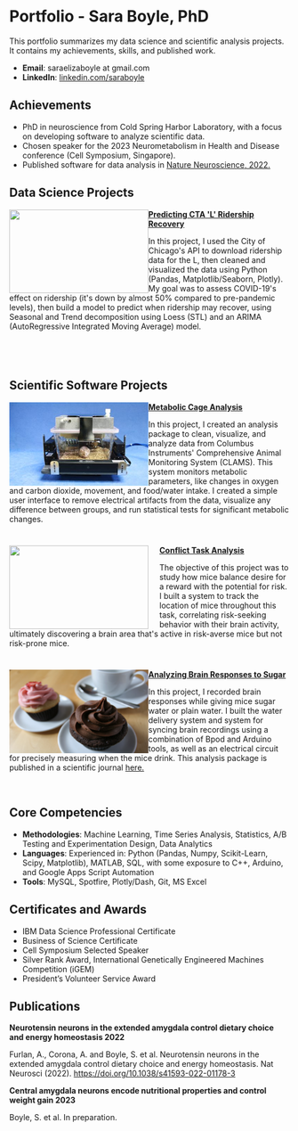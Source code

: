 # Portfolio - Sara Boyle, PhD
This portfolio summarizes my data science and scientific analysis projects. It contains my achievements, skills, and published work.

- **Email**: saraelizaboyle at gmail.com
- **LinkedIn**: [linkedin.com/saraboyle](https://www.linkedin.com/in/saraboyle/)

## Achievements
- PhD in neuroscience from Cold Spring Harbor Laboratory, with a focus on developing software to analyze scientific data.
- Chosen speaker for the 2023 Neurometabolism in Health and Disease conference (Cell Symposium, Singapore).
- Published software for data analysis in [Nature Neuroscience, 2022.](https://www.nature.com/articles/s41593-022-01178-3)

## Data Science Projects

<img align="left" width="250" height="150" src="https://github.com/SaraEBoyle/Portfolio/blob/main/images/CTAL.jpeg?raw=true"> **[Predicting CTA 'L' Ridership Recovery](https://github.com/SaraEBoyle/PredictingLRidershipRecovery/blob/main/Predicting_Chicago_L_Ridership.ipynb)**

In this project, I used the City of Chicago's API to download ridership data for the L, then cleaned and visualized the data using Python (Pandas, Matplotlib/Seaborn, Plotly). My goal was to assess COVID-19's effect on ridership (it's down by almost 50% compared to pre-pandemic levels), then build a model to predict when ridership may recover, using Seasonal and Trend decomposition using Loess (STL) and an ARIMA (AutoRegressive Integrated Moving Average) model.

#


<br />

## Scientific Software Projects

<img align="left" width="250" height="150" src="https://github.com/SaraEBoyle/Portfolio/blob/main/images/CLAMS_cage.jpg?raw=true"> **[Metabolic Cage Analysis](https://github.com/SaraEBoyle/MetabolicCageAnalysis)**

In this project, I created an analysis package to clean, visualize, and analyze data from Columbus Instruments' Comprehensive Animal Monitoring System (CLAMS). This system monitors metabolic parameters, like changes in oxygen and carbon dioxide, movement, and food/water intake. I created a simple user interface to remove electrical artifacts from the data, visualize any difference between groups, and run statistical tests for significant metabolic changes.

#

<img align="left" width="270" height="150" style="width: 250px; margin-right: 20px;" src="https://github.com/SaraEBoyle/Conflict-Task-Analysis-Package/assets/83416542/7bd1aa71-575d-4b5c-87bd-b38bcd418b22.gif"> **[Conflict Task Analysis](https://github.com/SaraEBoyle/Conflict-Task-Analysis-Package)**

The objective of this project was to study how mice balance desire for a reward with the potential for risk. I built a system to track the location of mice throughout this task, correlating risk-seeking behavior with their brain activity, ultimately discovering a brain area that's active in risk-averse mice but not risk-prone mice.

#

<img align="left" width="250" height="150" src="https://github.com/SaraEBoyle/Portfolio/blob/main/images/Cupcakes,_chocolate_and_strawberry_flavour.jpg?raw=true"> **[Analyzing Brain Responses to Sugar](https://github.com/SaraEBoyle/IPACProject)**
 
In this project, I recorded brain responses while giving mice sugar water or plain water. I built the water delivery system and system for syncing brain recordings using a combination of Bpod and Arduino tools, as well as an electrical circuit for precisely measuring when the mice drink. This analysis package is published in a scientific journal [here.](https://www.nature.com/articles/s41593-022-01178-3)

<br />
 
## Core Competencies

- **Methodologies**: Machine Learning, Time Series Analysis, Statistics, A/B Testing and Experimentation Design, Data Analytics
- **Languages**: Experienced in: Python (Pandas, Numpy, Scikit-Learn, Scipy, Matplotlib), MATLAB, SQL, with some exposure to C++, Arduino, and Google Apps Script Automation
- **Tools**: MySQL, Spotfire, Plotly/Dash, Git, MS Excel

## Certificates and Awards

- IBM Data Science Professional Certificate
- Business of Science Certificate
- Cell Symposium Selected Speaker
- Silver Rank Award, International Genetically Engineered Machines Competition (iGEM)
- President’s Volunteer Service Award

## Publications
**Neurotensin neurons in the extended amygdala control dietary choice and energy homeostasis 2022**

Furlan, A., Corona, A. and Boyle, S. et al. Neurotensin neurons in the extended amygdala control dietary choice
and energy homeostasis. Nat Neurosci (2022). https://doi.org/10.1038/s41593-022-01178-3


**Central amygdala neurons encode nutritional properties and control weight gain 2023**

Boyle, S. et al. In preparation.


